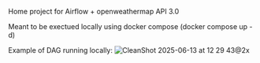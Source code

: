 Home project for Airflow + openweathermap API 3.0

Meant to be exectued locally using docker compose (docker compose up -d)

Example of DAG running locally:
![CleanShot 2025-06-13 at 12 29 43@2x](https://github.com/user-attachments/assets/ee02d45b-e911-4f8f-b667-5fab437f44a9)
